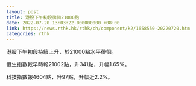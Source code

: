 ```yaml
---
layout: post
title: 港股下午初段徘徊21000點
date: 2022-07-20 13:03:22.000000000 +08:00
link: https://news.rthk.hk/rthk/ch/component/k2/1658550-20220720.htm
categories: rthk
---
```


港股下午初段持續上升，於21000點水平徘徊。

恒生指數較早時報21002點，升341點，升幅1.65%。

科技指數報4604點，升97點，升幅近2.2%。

